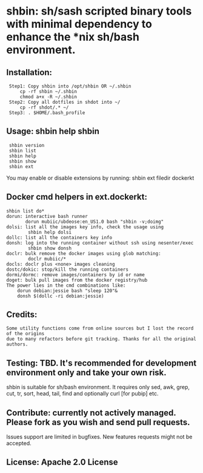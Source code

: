# shbin: sh/sash scripted binary tools with minimal dependency to enhance the *nix sh/bash environment.

## Installation:
     Step1: Copy shbin into /opt/shbin OR ~/.shbin
		 cp -rf shbin ~/.shbin 
         chmod a+x -R ~/.shbin
     Step2: Copy all dotfiles in shdot into ~/ 
		 cp -rf shdot/.* ~/
     Step3: . $HOME/.bash_profile

## Usage: shbin help shbin
     shbin version
     shbin list
     shbin help
     shbin show
     shbin ext
     
You may enable or disable extensions by running: 
	shbin ext filedir dockerkt

## Docker cmd helpers in ext.dockerkt:
    shbin list do*
    dorun: interactive bash runner
           dorun mubiic/ubdeose:en_US1.0 bash "shbin -v;doimg"
    dolsi: list all the images key info, check the usage using
            shbin help dolsi
    dollc: list all the containers key info
    donsh: log into the running container without ssh using nesenter/exec
            shbin show donsh
    doclr: bulk remove the docker images using glob matching:
            doclr mubiic/*
    docls: doclr plus <none> images cleaning
    dostc/dokic: stop/kill the running containers
    dormi/dormc: remove images/containers by id or name
    doget: bulk pull images from the docker registry/hub
    The power lies in the cmd combinations like:
        dorun debian:jessie bash "sleep 120"&
        donsh $(dollc -ri debian:jessie)

## Credits:
    Some utility functions come from online sources but I lost the record of the origins
    due to many refactors before git tracking. Thanks for all the original authors.

## Testing: TBD. It's recommended for development environment only and take your own risk.
   shbin is suitable for sh/bash environment. It requires only sed, awk, grep, cut, tr, sort,
   head, tail, find and optionally curl [for pubip] etc.

## Contribute: currently not actively managed. Please fork as you wish and send pull requests.
   Issues support are limited in bugfixes. New features requests might not be accepted.

## License: Apache 2.0 License
